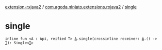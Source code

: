 [extension-rxjava2](../index.md) / [com.agoda.ninjato.extensions.rxjava2](index.md) / [single](./single.md)

# single

`inline fun <A : Api, reified T> `[`A`](single.md#A)`.single(crossinline receiver: `[`A`](single.md#A)`.() -> `[`T`](single.md#T)`): Single<`[`T`](single.md#T)`>`